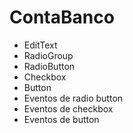 # ContaBanco
- EditText
- RadioGroup
- RadioButton
- Checkbox
- Button
- Eventos de radio button
- Eventos de checkbox
- Eventos de button
